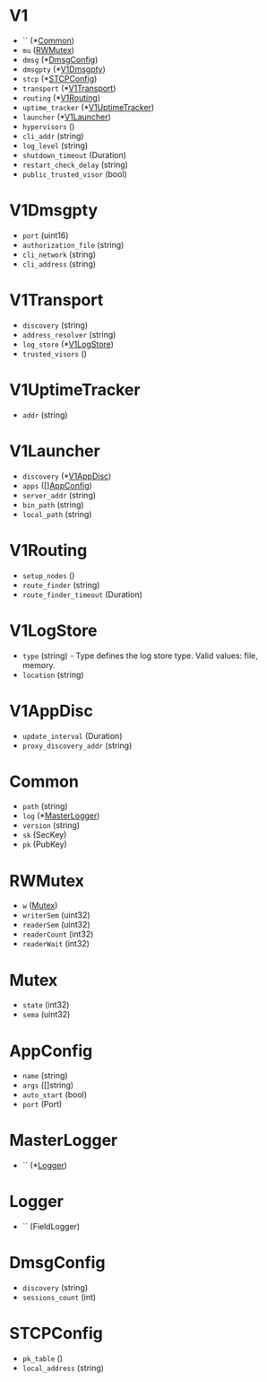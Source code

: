 # V1

- `` (*[Common](#Common))
- `mu` ([RWMutex](#RWMutex))
- `dmsg` (*[DmsgConfig](#DmsgConfig))
- `dmsgpty` (*[V1Dmsgpty](#V1Dmsgpty))
- `stcp` (*[STCPConfig](#STCPConfig))
- `transport` (*[V1Transport](#V1Transport))
- `routing` (*[V1Routing](#V1Routing))
- `uptime_tracker` (*[V1UptimeTracker](#V1UptimeTracker))
- `launcher` (*[V1Launcher](#V1Launcher))
- `hypervisors` ()
- `cli_addr` (string)
- `log_level` (string)
- `shutdown_timeout` (Duration)
- `restart_check_delay` (string)
- `public_trusted_visor` (bool)


# V1Dmsgpty

- `port` (uint16)
- `authorization_file` (string)
- `cli_network` (string)
- `cli_address` (string)


# V1Transport

- `discovery` (string)
- `address_resolver` (string)
- `log_store` (*[V1LogStore](#V1LogStore))
- `trusted_visors` ()


# V1UptimeTracker

- `addr` (string)


# V1Launcher

- `discovery` (*[V1AppDisc](#V1AppDisc))
- `apps` ([][AppConfig](#AppConfig))
- `server_addr` (string)
- `bin_path` (string)
- `local_path` (string)


# V1Routing

- `setup_nodes` ()
- `route_finder` (string)
- `route_finder_timeout` (Duration)


# V1LogStore

- `type` (string) - Type defines the log store type. Valid values: file, memory.
- `location` (string)


# V1AppDisc

- `update_interval` (Duration)
- `proxy_discovery_addr` (string)


# Common

- `path` (string)
- `log` (*[MasterLogger](#MasterLogger))
- `version` (string)
- `sk` (SecKey)
- `pk` (PubKey)


# RWMutex

- `w` ([Mutex](#Mutex))
- `writerSem` (uint32)
- `readerSem` (uint32)
- `readerCount` (int32)
- `readerWait` (int32)


# Mutex

- `state` (int32)
- `sema` (uint32)


# AppConfig

- `name` (string)
- `args` ([]string)
- `auto_start` (bool)
- `port` (Port)


# MasterLogger

- `` (*[Logger](#Logger))


# Logger

- `` (FieldLogger)


# DmsgConfig

- `discovery` (string)
- `sessions_count` (int)


# STCPConfig

- `pk_table` ()
- `local_address` (string)

